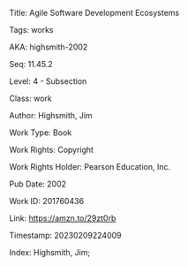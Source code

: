 Title:  Agile Software Development Ecosystems

Tags:   works

AKA:    highsmith-2002

Seq:    11.45.2

Level:  4 - Subsection

Class:  work

Author: Highsmith, Jim

Work Type: Book

Work Rights: Copyright

Work Rights Holder: Pearson Education, Inc.

Pub Date: 2002

Work ID: 201760436

Link:   https://amzn.to/29zt0rb

Timestamp: 20230209224009

Index:  Highsmith, Jim; 
